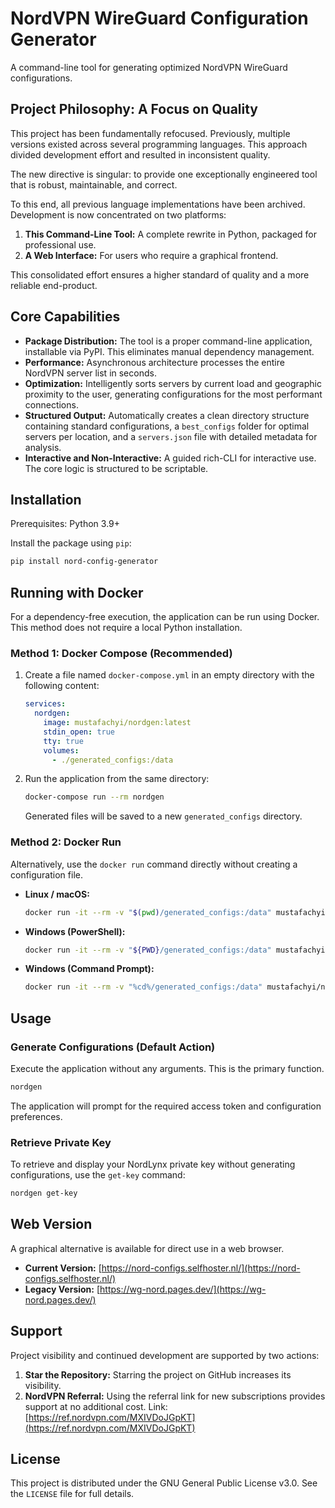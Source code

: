 # NordVPN WireGuard Configuration Generator

A command-line tool for generating optimized NordVPN WireGuard configurations.

## Project Philosophy: A Focus on Quality

This project has been fundamentally refocused. Previously, multiple versions existed across several programming languages. This approach divided development effort and resulted in inconsistent quality.

The new directive is singular: to provide one exceptionally engineered tool that is robust, maintainable, and correct.

To this end, all previous language implementations have been archived. Development is now concentrated on two platforms:

1.  **This Command-Line Tool:** A complete rewrite in Python, packaged for professional use.
2.  **A Web Interface:** For users who require a graphical frontend.

This consolidated effort ensures a higher standard of quality and a more reliable end-product.

## Core Capabilities

*   **Package Distribution:** The tool is a proper command-line application, installable via PyPI. This eliminates manual dependency management.
*   **Performance:** Asynchronous architecture processes the entire NordVPN server list in seconds.
*   **Optimization:** Intelligently sorts servers by current load and geographic proximity to the user, generating configurations for the most performant connections.
*   **Structured Output:** Automatically creates a clean directory structure containing standard configurations, a `best_configs` folder for optimal servers per location, and a `servers.json` file with detailed metadata for analysis.
*   **Interactive and Non-Interactive:** A guided rich-CLI for interactive use. The core logic is structured to be scriptable.

## Installation

Prerequisites: Python 3.9+

Install the package using `pip`:

```bash
pip install nord-config-generator
```

## Running with Docker

For a dependency-free execution, the application can be run using Docker. This method does not require a local Python installation.

### Method 1: Docker Compose (Recommended)

1.  Create a file named `docker-compose.yml` in an empty directory with the following content:

    ```yaml
    services:
      nordgen:
        image: mustafachyi/nordgen:latest
        stdin_open: true
        tty: true
        volumes:
          - ./generated_configs:/data
    ```

2.  Run the application from the same directory:

    ```sh
    docker-compose run --rm nordgen
    ```
    Generated files will be saved to a new `generated_configs` directory.

### Method 2: Docker Run

Alternatively, use the `docker run` command directly without creating a configuration file.

*   **Linux / macOS:**
    ```sh
    docker run -it --rm -v "$(pwd)/generated_configs:/data" mustafachyi/nordgen:latest
    ```
*   **Windows (PowerShell):**
    ```sh
    docker run -it --rm -v "${PWD}/generated_configs:/data" mustafachyi/nordgen:latest
    ```
*   **Windows (Command Prompt):**
    ```sh
    docker run -it --rm -v "%cd%/generated_configs:/data" mustafachyi/nordgen:latest
    ```

## Usage

### Generate Configurations (Default Action)

Execute the application without any arguments. This is the primary function.

```bash
nordgen
```

The application will prompt for the required access token and configuration preferences.

### Retrieve Private Key

To retrieve and display your NordLynx private key without generating configurations, use the `get-key` command:

```bash
nordgen get-key
```

## Web Version

A graphical alternative is available for direct use in a web browser.

*   **Current Version:** [https://nord-configs.selfhoster.nl/](https://nord-configs.selfhoster.nl/)
*   **Legacy Version:** [https://wg-nord.pages.dev/](https://wg-nord.pages.dev/)

## Support

Project visibility and continued development are supported by two actions:

1.  **Star the Repository:** Starring the project on GitHub increases its visibility.
2.  **NordVPN Referral:** Using the referral link for new subscriptions provides support at no additional cost. Link: [https://ref.nordvpn.com/MXIVDoJGpKT](https://ref.nordvpn.com/MXIVDoJGpKT)

## License

This project is distributed under the GNU General Public License v3.0. See the `LICENSE` file for full details.
